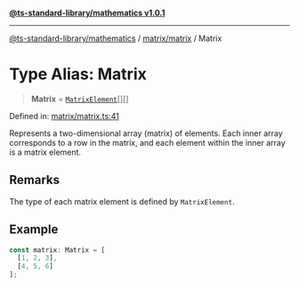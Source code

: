 [**@ts-standard-library/mathematics v1.0.1**](../../../README.md)

***

[@ts-standard-library/mathematics](../../../README.md) / [matrix/matrix](../README.md) / Matrix

# Type Alias: Matrix

> **Matrix** = [`MatrixElement`](MatrixElement.md)[][]

Defined in: [matrix/matrix.ts:41](https://github.com/gabaudette/ts-stdlib/blob/7333da76bc775fbabd0907ad8519b912cfc2fe26/packages/mathematics/src/matrix/matrix.ts#L41)

Represents a two-dimensional array (matrix) of elements.
Each inner array corresponds to a row in the matrix, and each element within the inner array is a matrix element.

## Remarks

The type of each matrix element is defined by `MatrixElement`.

## Example

```typescript
const matrix: Matrix = [
  [1, 2, 3],
  [4, 5, 6]
];
```
